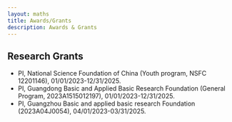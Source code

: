 ```yaml
---
layout: maths
title: Awards/Grants
description: Awards & Grants
---
```

## Research Grants
- PI, National Science Foundation of China (Youth program, NSFC 12201146), 01/01/2023-12/31/2025.
- PI, Guangdong Basic and Applied Basic Research Foundation (General Program, 2023A1515012197), 01/01/2023-12/31/2025.
- PI, Guangzhou Basic and applied basic research Foundation (2023A04J0054), 04/01/2023-03/31/2025.



